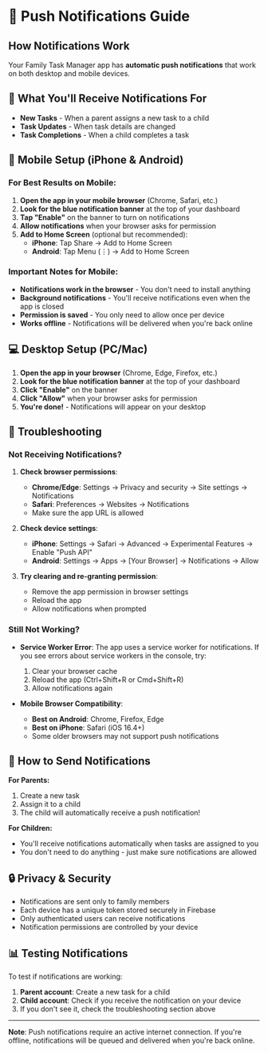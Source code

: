 # 📱 Push Notifications Guide

## How Notifications Work

Your Family Task Manager app has **automatic push notifications** that work on both desktop and mobile devices.

## 🔔 What You'll Receive Notifications For

- **New Tasks** - When a parent assigns a new task to a child
- **Task Updates** - When task details are changed
- **Task Completions** - When a child completes a task

## 📱 Mobile Setup (iPhone & Android)

### For Best Results on Mobile:

1. **Open the app in your mobile browser** (Chrome, Safari, etc.)
2. **Look for the blue notification banner** at the top of your dashboard
3. **Tap "Enable"** on the banner to turn on notifications
4. **Allow notifications** when your browser asks for permission
5. **Add to Home Screen** (optional but recommended):
   - **iPhone**: Tap Share → Add to Home Screen
   - **Android**: Tap Menu (⋮) → Add to Home Screen

### Important Notes for Mobile:

- **Notifications work in the browser** - You don't need to install anything
- **Background notifications** - You'll receive notifications even when the app is closed
- **Permission is saved** - You only need to allow once per device
- **Works offline** - Notifications will be delivered when you're back online

## 💻 Desktop Setup (PC/Mac)

1. **Open the app in your browser** (Chrome, Edge, Firefox, etc.)
2. **Look for the blue notification banner** at the top of your dashboard
3. **Click "Enable"** on the banner
4. **Click "Allow"** when your browser asks for permission
5. **You're done!** - Notifications will appear on your desktop

## 🔧 Troubleshooting

### Not Receiving Notifications?

1. **Check browser permissions**:
   - **Chrome/Edge**: Settings → Privacy and security → Site settings → Notifications
   - **Safari**: Preferences → Websites → Notifications
   - Make sure the app URL is allowed

2. **Check device settings**:
   - **iPhone**: Settings → Safari → Advanced → Experimental Features → Enable "Push API"
   - **Android**: Settings → Apps → [Your Browser] → Notifications → Allow

3. **Try clearing and re-granting permission**:
   - Remove the app permission in browser settings
   - Reload the app
   - Allow notifications when prompted

### Still Not Working?

- **Service Worker Error**: The app uses a service worker for notifications. If you see errors about service workers in the console, try:
  1. Clear your browser cache
  2. Reload the app (Ctrl+Shift+R or Cmd+Shift+R)
  3. Allow notifications again

- **Mobile Browser Compatibility**:
  - **Best on Android**: Chrome, Firefox, Edge
  - **Best on iPhone**: Safari (iOS 16.4+)
  - Some older browsers may not support push notifications

## 🎯 How to Send Notifications

**For Parents:**
1. Create a new task
2. Assign it to a child
3. The child will automatically receive a push notification!

**For Children:**
- You'll receive notifications automatically when tasks are assigned to you
- You don't need to do anything - just make sure notifications are allowed

## 🔒 Privacy & Security

- Notifications are sent only to family members
- Each device has a unique token stored securely in Firebase
- Only authenticated users can receive notifications
- Notification permissions are controlled by your device

## 📊 Testing Notifications

To test if notifications are working:
1. **Parent account**: Create a new task for a child
2. **Child account**: Check if you receive the notification on your device
3. If you don't see it, check the troubleshooting section above

---

**Note**: Push notifications require an active internet connection. If you're offline, notifications will be queued and delivered when you're back online.

